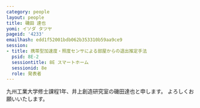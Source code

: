 ```yaml
---
category: people
layout: people
title: 磯田 達也
yomi: イソダ タツヤ
pageid: '4233'
emailhash: edd1f52001bdb062b353310b59aa9ce9
session:
- title: 携帯型加速度・照度センサによる部屋からの退出推定手法
  psid: 8E-2
  sessiontitle: 8E スマートホーム
  sessionid: 8e
  role: 発表者
---
```

九州工業大学修士課程1年、井上創造研究室の磯田達也と申します。
よろしくお願いいたします。
